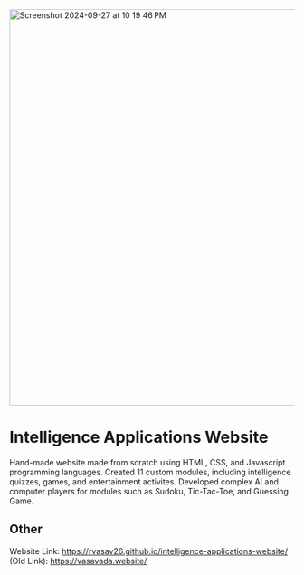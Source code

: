 <img width="700" alt="Screenshot 2024-09-27 at 10 19 46 PM" src="https://github.com/user-attachments/assets/187dc51e-5d05-4f25-a995-cd250a32fca8">

# Intelligence Applications Website
Hand-made website made from scratch using HTML, CSS, and Javascript programming languages. Created 11 custom modules, including intelligence quizzes, games, and entertainment activites. Developed complex AI and computer players for modules such as Sudoku, Tic-Tac-Toe, and Guessing Game. 

## Other
Website Link: https://rvasav26.github.io/intelligence-applications-website/
(Old Link): https://vasavada.website/
